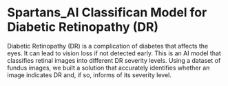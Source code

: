 # Spartans_AI Classifican Model for Diabetic Retinopathy (DR)
Diabetic Retinopathy (DR) is a complication of diabetes that affects the eyes. It can lead to vision loss if not detected early.
This is an AI model that classifies retinal images into different DR severity levels.
Using a dataset of fundus images, we built a solution that accurately identifies whether an image indicates DR and, if so, informs of its severity level. 
